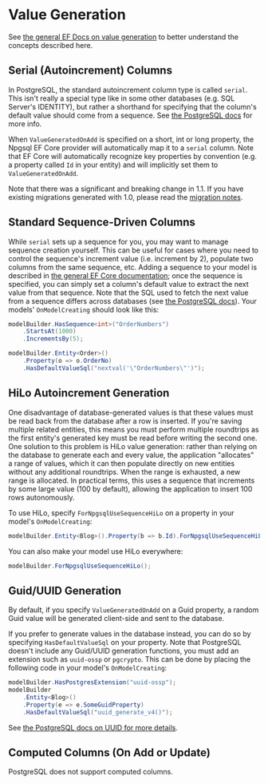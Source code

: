 # Value Generation

See [the general EF Docs on value generation](https://docs.microsoft.com/en-us/ef/core/modeling/generated-properties) to better understand the concepts described here.

## Serial (Autoincrement) Columns

In PostgreSQL, the standard autoincrement column type is called `serial`. This isn't really a special type like in some other databases (e.g. SQL Server's IDENTITY), but rather a shorthand for specifying that the column's default value should come from a sequence. See [the PostgreSQL docs](https://www.postgresql.org/docs/current/static/datatype-numeric.html#DATATYPE-SERIAL) for more info.

When `ValueGeneratedOnAdd` is specified on a short, int or long property, the Npgsql EF Core provider will automatically map it to a `serial` column. Note that EF Core will automatically recognize key properties by convention (e.g. a property called `Id` in your entity) and will implicitly set them to `ValueGeneratedOnAdd`.

Note that there was a significant and breaking change in 1.1. If you have existing migrations generated with 1.0, please read the [migration notes](migration/1.1.md).

## Standard Sequence-Driven Columns

While `serial` sets up a sequence for you, you may want to manage sequence creation yourself. This can be useful for cases where you need to control the sequence's increment value (i.e. increment by 2), populate two columns from the same sequence, etc. Adding a sequence to your model is described in [the general EF Core documentation](https://docs.microsoft.com/en-us/ef/core/modeling/relational/sequences); once the sequence is specified, you can simply set a column's default value to extract the next value from that sequence. Note that the SQL used to fetch the next value from a sequence differs across databases (see [the PostgreSQL docs](https://www.postgresql.org/docs/current/static/functions-sequence.html)). Your models' `OnModelCreating` should look like this:

```c#
modelBuilder.HasSequence<int>("OrderNumbers")
	.StartsAt(1000)
	.IncrementsBy(5);

modelBuilder.Entity<Order>()
	.Property(o => o.OrderNo)
	.HasDefaultValueSql("nextval('\"OrderNumbers\"')");
```

## HiLo Autoincrement Generation

One disadvantage of database-generated values is that these values must be read back from the database after a row is inserted. If you're saving multiple related entities, this means you must perform multiple roundtrips as the first entity's generated key must be read before writing the second one. One solution to this problem is HiLo value generation: rather than relying on the database to generate each and every value, the application "allocates" a range of values, which it can then populate directly on new entities without any additional roundtrips. When the range is exhausted, a new range is allocated. In practical terms, this uses a sequence that increments by some large value (100 by default), allowing the application to insert 100 rows autonomously.

To use HiLo, specify `ForNpgsqlUseSequenceHiLo` on a property in your model's `OnModelCreating`:

```c#
modelBuilder.Entity<Blog>().Property(b => b.Id).ForNpgsqlUseSequenceHiLo();
```

You can also make your model use HiLo everywhere:

```c#
modelBuilder.ForNpgsqlUseSequenceHiLo();
```

## Guid/UUID Generation

By default, if you specify `ValueGeneratedOnAdd` on a Guid property, a random Guid value will be generated client-side and sent to the database.

If you prefer to generate values in the database instead, you can do so by specifying `HasDefaultValueSql` on your property. Note that PostgreSQL doesn't include any Guid/UUID generation functions, you must add an extension such as `uuid-ossp` or `pgcrypto`. This can be done by placing the following code in your model's `OnModelCreating`:

```c#
modelBuilder.HasPostgresExtension("uuid-ossp");
modelBuilder
	.Entity<Blog>()
	.Property(e => e.SomeGuidProperty)
	.HasDefaultValueSql("uuid_generate_v4()");
```

See [the PostgreSQL docs on UUID for more details](https://www.postgresql.org/docs/current/static/datatype-uuid.html).

## Computed Columns (On Add or Update)

PostgreSQL does not support computed columns.

